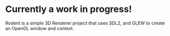 # Currently a work in progress!

Rodent is a simple 3D Renderer project that uses SDL2, and GLEW to create an OpenGL window and context.
